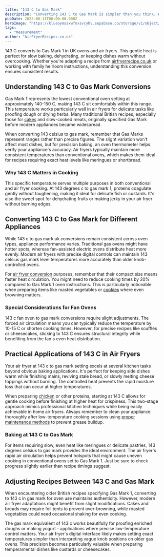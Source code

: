 ```yaml
---
title: "143 C to Gas Mark"
description: "Converting 143 C to Gas Mark is simpler than you think. Whether you're using an air fryer or traditional oven, this guide breaks down the exact conversion. Discover how to adapt recipes for perfect cooking every time."
pubDate: 2025-08-11T00:00:00.000Z
heroImage: "https://klueoymssxwfnxsvcyhv.supabase.co/storage/v1/object/public/md/143-c-to-gas-mark-590bfa08.png"
tags:
  - "measurement"
author: "AirFryerRecipes.co.uk"
---
```


<p id="">143 C converts to Gas Mark 1 in UK ovens and air fryers. This gentle heat is perfect for slow baking, dehydrating, or keeping dishes warm without overcooking. Whether you're adapting a recipe from <a href="https://www.airfryerrecipe.co.uk/recipes" id="">airfryerrecipe.co.uk</a> or working with family heirloom instructions, understanding this conversion ensures consistent results.</p><h2 id="">Understanding 143 C to Gas Mark Conversions</h2><p id="">Gas Mark 1 represents the lowest conventional oven setting at approximately 140-150 C, making 143 C sit comfortably within this range. This temperature works particularly well in air fryers for delicate tasks like proofing dough or drying herbs. Many traditional British recipes, especially those for <a href="https://www.airfryerrecipe.co.uk/recipe-category/cakes" id="">cakes</a> and slow-cooked meats, originally specified Gas Mark before modern appliances became widespread.</p><p id="">When converting 143 celsius to gas mark, remember that Gas Marks represent ranges rather than precise figures. The slight variation won't affect most dishes, but for precision baking, an oven thermometer helps verify your appliance's accuracy. Air fryers typically maintain more consistent temperatures than conventional ovens, which makes them ideal for recipes requiring exact heat levels like meringues or shortbread.</p><h3 id="">Why 143 C Matters in Cooking</h3><p id="">This specific temperature serves multiple purposes in both conventional and air fryer cooking. At 143 degrees c to gas mark 1, proteins coagulate gently without toughening, making it ideal for delicate fish or custards. It's also the sweet spot for dehydrating fruits or making jerky in your air fryer without burning edges.</p><h2 id="">Converting 143 C to Gas Mark for Different Appliances</h2><p id="">While 143 c to gas mark uk conversions remain consistent across oven types, appliance performance varies. Traditional gas ovens might have hotter spots, whereas fan-assisted electric ovens distribute heat more evenly. Modern air fryers with precise digital controls can maintain 143 celsius gas mark level temperatures more accurately than older knob-controlled ovens.</p><p id="">For <a href="https://www.airfryerrecipe.co.uk/air-fryer-conversion-chart" id="">air fryer conversion</a> purposes, remember that their compact size means faster heat circulation. You might need to reduce cooking times by 20% compared to Gas Mark 1 oven instructions. This is particularly noticeable when preparing items like roasted vegetables or <a href="https://www.airfryerrecipe.co.uk/recipe-category/cookies" id="">cookies</a> where even browning matters.</p><h3 id="">Special Considerations for Fan Ovens</h3><p id="">143 c fan oven to gas mark conversions require slight adjustments. The forced air circulation means you can typically reduce the temperature by 10-15 C or shorten cooking times. However, for precise recipes like soufflés or cheesecakes, sticking to 143 C ensures structural integrity while benefiting from the fan's even heat distribution.</p><h2 id="">Practical Applications of 143 C in Air Fryers</h2><p id="">Your air fryer at 143 c to gas mark setting excels at several kitchen tasks beyond obvious baking applications. It's perfect for keeping side dishes warm while finishing mains, reviving stale bread, or slowly melting cheese toppings without burning. The controlled heat prevents the rapid moisture loss that can occur at higher temperatures.</p><p id="">When preparing <a href="https://www.airfryerrecipe.co.uk/recipe-category/chicken" id="">chicken</a> or other proteins, starting at 143 C allows for gentle cooking before finishing at higher heat for crispiness. This two-stage approach mimics professional kitchen techniques while being easily achievable in home air fryers. Always remember to clean your appliance thoroughly after low-temperature cooking sessions using <a href="https://www.airfryerrecipe.co.uk/air-fryer-cleaner" id="">proper maintenance methods</a> to prevent grease buildup.</p><h3 id="">Baking at 143 C to Gas Mark</h3><p id="">For items requiring slow, even heat like meringues or delicate pastries, 143 degrees celsius to gas mark provides the ideal environment. The air fryer's rapid air circulation helps prevent hotspots that might cause uneven cooking in conventional ovens set to Gas Mark 1. Just be sure to check progress slightly earlier than recipe timings suggest.</p><h2 id="">Adjusting Recipes Between 143 C and Gas Mark</h2><p id="">When encountering older British recipes specifying Gas Mark 1, converting to 143 c in gas mark for oven use maintains authenticity. However, modern air fryer adaptations might benefit from slight modifications. Cakes and breads may require foil tents to prevent over-browning, while roasted vegetables could need occasional shaking for even cooking.</p><p id="">The gas mark equivalent of 143 c works beautifully for proofing enriched doughs or making yogurt - applications where precise low-temperature control matters. Your air fryer's digital interface likely makes setting exact temperatures simpler than interpreting vague knob positions on older gas ovens. This precision becomes particularly valuable when preparing temperamental dishes like custards or cheesecakes.</p>